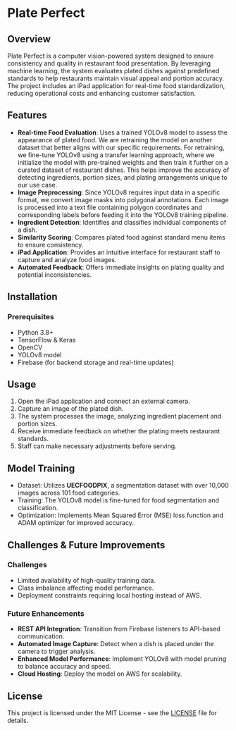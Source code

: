 # Plate Perfect

## Overview
Plate Perfect is a computer vision-powered system designed to ensure consistency and quality in restaurant food presentation. By leveraging machine learning, the system evaluates plated dishes against predefined standards to help restaurants maintain visual appeal and portion accuracy. The project includes an iPad application for real-time food standardization, reducing operational costs and enhancing customer satisfaction.

## Features
- **Real-time Food Evaluation**: Uses a trained YOLOv8 model to assess the appearance of plated food. We are retraining the model on another dataset that better aligns with our specific requirements. For retraining, we fine-tune YOLOv8 using a transfer learning approach, where we initialize the model with pre-trained weights and then train it further on a curated dataset of restaurant dishes. This helps improve the accuracy of detecting ingredients, portion sizes, and plating arrangements unique to our use case.
- **Image Preprocessing**: Since YOLOv8 requires input data in a specific format, we convert image masks into polygonal annotations. Each image is processed into a text file containing polygon coordinates and corresponding labels before feeding it into the YOLOv8 training pipeline.
- **Ingredient Detection**: Identifies and classifies individual components of a dish.
- **Similarity Scoring**: Compares plated food against standard menu items to ensure consistency.
- **iPad Application**: Provides an intuitive interface for restaurant staff to capture and analyze food images.
- **Automated Feedback**: Offers immediate insights on plating quality and potential inconsistencies.


## Installation
### Prerequisites
- Python 3.8+
- TensorFlow & Keras
- OpenCV
- YOLOv8 model
- Firebase (for backend storage and real-time updates)

## Usage
1. Open the iPad application and connect an external camera.
2. Capture an image of the plated dish.
3. The system processes the image, analyzing ingredient placement and portion sizes.
4. Receive immediate feedback on whether the plating meets restaurant standards.
5. Staff can make necessary adjustments before serving.

## Model Training
- Dataset: Utilizes **UECFOODPIX**, a segmentation dataset with over 10,000 images across 101 food categories.
- Training: The YOLOv8 model is fine-tuned for food segmentation and classification.
- Optimization: Implements Mean Squared Error (MSE) loss function and ADAM optimizer for improved accuracy.

## Challenges & Future Improvements
### Challenges
- Limited availability of high-quality training data.
- Class imbalance affecting model performance.
- Deployment constraints requiring local hosting instead of AWS.

### Future Enhancements
- **REST API Integration**: Transition from Firebase listeners to API-based communication.
- **Automated Image Capture**: Detect when a dish is placed under the camera to trigger analysis.
- **Enhanced Model Performance**: Implement YOLOv8 with model pruning to balance accuracy and speed.
- **Cloud Hosting**: Deploy the model on AWS for scalability.

## License
This project is licensed under the MIT License - see the [LICENSE](LICENSE) file for details.


